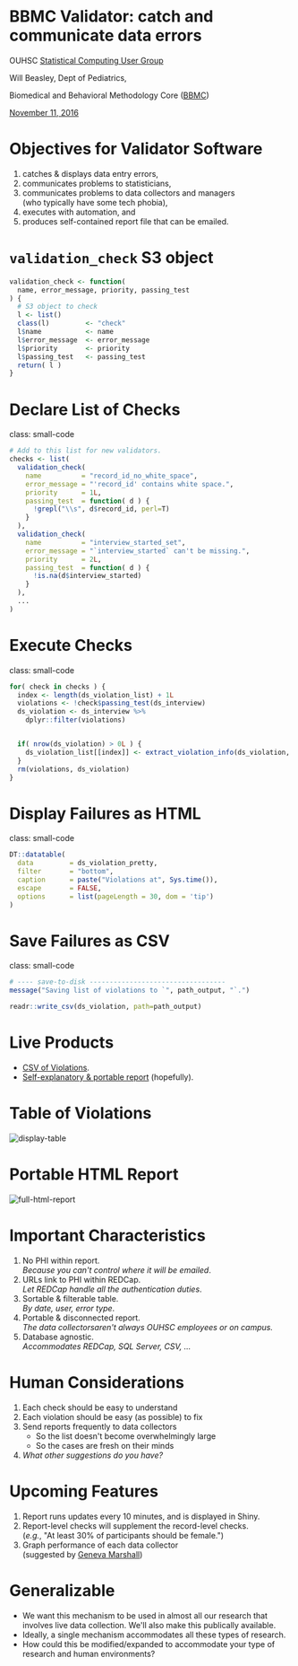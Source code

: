 <style type="text/css">
.small-code pre code {
   font-size: 1.1em;
}
</style>



BBMC Validator: catch and communicate data errors
========================================================

OUHSC [Statistical Computing User Group](https://github.com/OuhscBbmc/StatisticalComputing)

Will Beasley, Dept of Pediatrics, 

Biomedical and Behavioral Methodology Core ([BBMC](http://ouhsc.edu/BBMC/))

[November 11, 2016](https://github.com/OuhscBbmc/StatisticalComputing/tree/master/2016-presentations/11-november)



Objectives for Validator Software
========================================================

1. catches & displays data entry errors,
1. communicates problems to statisticians,
1. communicates problems to data collectors and managers<br/>(who typically have some tech phobia),
1. executes with automation, and
1. produces self-contained report file that can be emailed. 



`validation_check` S3 object
========================================================

```r
validation_check <- function( 
  name, error_message, priority, passing_test 
) {
  # S3 object to check
  l <- list()
  class(l)         <- "check"
  l$name           <- name
  l$error_message  <- error_message
  l$priority       <- priority
  l$passing_test   <- passing_test
  return( l )
}
```


Declare List of Checks
========================================================
class: small-code

```r
# Add to this list for new validators.
checks <- list(
  validation_check(
    name          = "record_id_no_white_space",
    error_message = "'record_id' contains white space.",
    priority      = 1L,
    passing_test  = function( d ) {
      !grepl("\\s", d$record_id, perl=T)
    }
  ),
  validation_check(
    name          = "interview_started_set",
    error_message = "`interview_started` can't be missing.",
    priority      = 2L,
    passing_test  = function( d ) {
      !is.na(d$interview_started)
    }
  ),
  ...
)
```

Execute Checks
========================================================
class: small-code

```r
for( check in checks ) {
  index <- length(ds_violation_list) + 1L
  violations <- !check$passing_test(ds_interview)
  ds_violation <- ds_interview %>%
    dplyr::filter(violations)


  if( nrow(ds_violation) > 0L ) {
    ds_violation_list[[index]] <- extract_violation_info(ds_violation, check)
  }
  rm(violations, ds_violation)
}
```

Display Failures as HTML
========================================================
class: small-code

```r
DT::datatable(
  data         = ds_violation_pretty,
  filter       = "bottom",
  caption      = paste("Violations at", Sys.time()),
  escape       = FALSE,
  options      = list(pageLength = 30, dom = 'tip')
)
```

Save Failures as CSV
========================================================
class: small-code

```r
# ---- save-to-disk ----------------------------------
message("Saving list of violations to `", path_output, "`.")

readr::write_csv(ds_violation, path=path_output)
```

Live Products
========================================================

* [CSV of Violations](https://github.com/OuhscBbmc/StatisticalComputing/blob/master/2016-presentations/11-november/survey-violation.csv).
* [Self-explanatory & portable report](https://rawgit.com/OuhscBbmc/StatisticalComputing/master/2016-presentations/11-november/survey-validation.html) (hopefully).

Table of Violations
========================================================
![display-table](images/display-table.png)

Portable HTML Report
========================================================
![full-html-report](images/full-html-report.png)


Important Characteristics
========================================================
 
1. No PHI within report.<br/>*Because you can't control where it will be emailed*.
1. URLs link to PHI within REDCap.<br/>*Let REDCap handle all the authentication duties*.
1. Sortable & filterable table.<br/>*By date, user, error type*.
1. Portable & disconnected report.<br/>*The data collectorsaren't always OUHSC employees or on campus.*
1. Database agnostic.<br/>*Accommodates REDCap, SQL Server, CSV, ...*


Human Considerations
========================================================
1. Each check should be easy to understand
1. Each violation should be easy (as possible) to fix
1. Send reports frequently to data collectors
    * So the list doesn't become overwhelmingly large
    * So the cases are fresh on their minds
1. *What other suggestions do you have?*


Upcoming Features
========================================================
1. Report runs updates every 10 minutes, and is displayed in Shiny.
1. Report-level checks will supplement the record-level checks.<br/>(*e.g.*, "At least 30% of participants should be female.")
1. Graph performance of each data collector<br/>(suggested by [Geneva Marshall](http://ouhsc.edu/bbmc/team/))

Generalizable
========================================================
* We want this mechanism to be used in almost all our research that involves live data collection.  We'll also make this publically available.
* Ideally, a single mechanism accommodates all these types of research.
* How could this be modified/expanded to accommodate your type of research and human environments?
